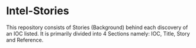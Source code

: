 # Intel-Stories
This repository consists of Stories (Background) behind each discovery of an IOC listed. It is primarily divided into 4 Sections namely: IOC, Title, Story and Reference. 
